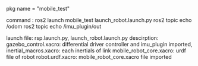 pkg name = "mobile_test"

command : 
ros2 launch mobile_test launch_robot.launch.py
ros2 topic echo /odom
ros2 topic echo /imu_plugin/out


launch file: rsp.launch.py, launch_robot.launch.py
descirption: 
  gazebo_control.xacro: differential driver controller and imu_plugin imported,
  inertial_macros.xacro: each inertials of link
  mobile_robot_core.xacro: urdf file of robot
  robot.urdf.xacro: mobile_robot_core.xacro file imported
